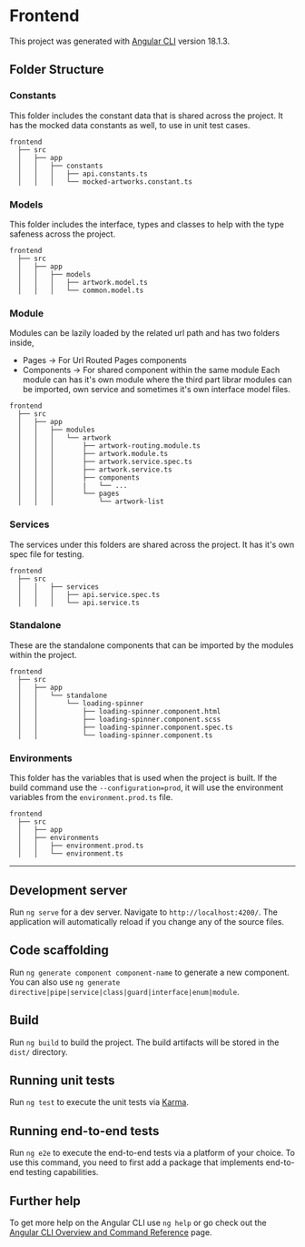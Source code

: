 # Frontend

This project was generated with [Angular CLI](https://github.com/angular/angular-cli) version 18.1.3.

## Folder Structure

### Constants
This folder includes the constant data that is shared across the project. It has the mocked data constants as well, to use in unit test cases.
```
frontend
  ├── src
  │   ├── app
  │   │   ├── constants
  │   │   │   ├── api.constants.ts
  │   │   │   └── mocked-artworks.constant.ts
```

### Models
This folder includes the interface, types and classes to help with the type safeness across the project. 
```
frontend
  ├── src
  │   ├── app
  │   │   ├── models
  │   │   │   ├── artwork.model.ts
  │   │   │   └── common.model.ts
```
### Module
Modules can be lazily loaded by the related url path and has two folders inside,

- Pages -> For Url Routed Pages components
- Components -> For shared component within the same module
Each module can has it's own module where the third part librar modules can be imported, own service and sometimes it's own interface model files.

```
frontend
  ├── src
  │   ├── app
  │   │   ├── modules
  │   │   │   └── artwork
  │   │   │       ├── artwork-routing.module.ts
  │   │   │       ├── artwork.module.ts
  │   │   │       ├── artwork.service.spec.ts
  │   │   │       ├── artwork.service.ts
  │   │   │       ├── components
  │   │   │       |   └── ...
  │   │   │       └── pages
  │   │   │           └── artwork-list
```

### Services
The services under this folders are shared across the project. It has it's own spec file for testing.
```
frontend
  ├── src
  │   │   ├── services
  │   │   │   ├── api.service.spec.ts
  │   │   │   └── api.service.ts
```

### Standalone
These are the standalone components that can be imported by the modules within the project.
```
frontend
  ├── src
  │   ├── app
  │   │   └── standalone
  │   │       └── loading-spinner
  │   │           ├── loading-spinner.component.html
  │   │           ├── loading-spinner.component.scss
  │   │           ├── loading-spinner.component.spec.ts
  │   │           └── loading-spinner.component.ts
```

### Environments
This folder has the variables that is used when the project is built. If the build command use the `--configuration=prod`, it will use the environment variables from the `environment.prod.ts` file.
```
frontend
  ├── src
  │   ├── app
  │   ├── environments
  │   │   ├── environment.prod.ts
  │   │   └── environment.ts
```
--------
## Development server

Run `ng serve` for a dev server. Navigate to `http://localhost:4200/`. The application will automatically reload if you change any of the source files.

## Code scaffolding

Run `ng generate component component-name` to generate a new component. You can also use `ng generate directive|pipe|service|class|guard|interface|enum|module`.

## Build

Run `ng build` to build the project. The build artifacts will be stored in the `dist/` directory.

## Running unit tests

Run `ng test` to execute the unit tests via [Karma](https://karma-runner.github.io).

## Running end-to-end tests

Run `ng e2e` to execute the end-to-end tests via a platform of your choice. To use this command, you need to first add a package that implements end-to-end testing capabilities.

## Further help

To get more help on the Angular CLI use `ng help` or go check out the [Angular CLI Overview and Command Reference](https://angular.dev/tools/cli) page.
